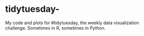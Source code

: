 # tidytuesday-
My code and plots for #tidytuesday, the weekly data visualization challenge. Sometimes in R, sometimes in Python.
